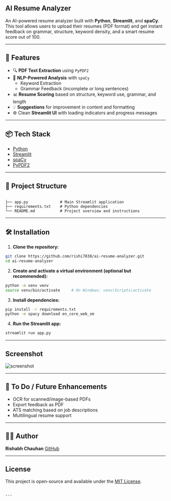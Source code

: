 AI Resume Analyzer
---

 


An AI-powered resume analyzer built with **Python**, **Streamlit**, and **spaCy**. This tool allows users to upload their resumes (PDF format) and get instant feedback on grammar, structure, keyword density, and a smart resume score out of 100.

---

## 🚀 Features

- 🔍 **PDF Text Extraction** using `PyPDF2`
- 🧠 **NLP-Powered Analysis** with `spaCy`
  - Keyword Extraction
  - Grammar Feedback (incomplete or long sentences)
- 📊 **Resume Scoring** based on structure, keyword use, grammar, and length
- 💡 **Suggestions** for improvement in content and formatting
- ⚙️ Clean **Streamlit UI** with loading indicators and progress messages

---

## 📦 Tech Stack

- [Python](https://www.python.org/)
- [Streamlit](https://streamlit.io/)
- [spaCy](https://spacy.io/)
- [PyPDF2](https://pypi.org/project/PyPDF2/)

---

## 📁 Project Structure

```

├── app.py              # Main Streamlit application
├── requirements.txt    # Python dependencies
└── README.md           # Project overview and instructions

````

---

## 🛠️ Installation

1. **Clone the repository:**

```bash
git clone https://github.com/rishi7838/ai-resume-analyzer.git
cd ai-resume-analyzer
````

2. **Create and activate a virtual environment (optional but recommended):**

```bash
python -m venv venv
source venv/bin/activate     # On Windows: venv\Scripts\activate
```

3. **Install dependencies:**

```bash
pip install -r requirements.txt
python -m spacy download en_core_web_sm
```

4. **Run the Streamlit app:**

```bash
streamlit run app.py
```

---

## Screenshot

![screenshot](https://via.placeholder.com/800x400.png?text=Resume+Analyzer+UI+Preview)

---

## 📌 To Do / Future Enhancements

* OCR for scanned/image-based PDFs
* Export feedback as PDF
* ATS matching based on job descriptions
* Multilingual resume support

---

## 🙋‍♂️ Author

**Rishabh Chauhan**
[GitHub](https://github.com/rishi7838)

---

## License

This project is open-source and available under the [MIT License](LICENSE).

```

---

```
